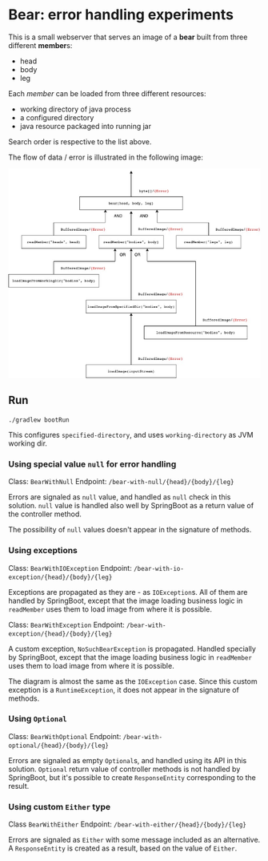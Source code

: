 # Bear: error handling experiments

This is a small webserver that serves an image of a **bear** built from three different **member**s:
* head
* body
* leg

Each *member* can be loaded from three different resources:
* working directory of java process
* a configured directory
* java resource packaged into running jar

Search order is respective to the list above.

The flow of data / error is illustrated in the following image:

![Data / Error Flow](DataErrorFlow.jpg)

## Run

```shell
./gradlew bootRun
```
This configures `specified-directory`, and uses `working-directory` as JVM working dir.

### Using special value `null` for error handling

Class: `BearWithNull`
Endpoint: `/bear-with-null/{head}/{body}/{leg}`

Errors are signaled as `null` value, and handled as `null` check in this solution.
`null` value is handled also well by SpringBoot as a return value of the controller method.

The possibility of `null` values doesn't appear in the signature of methods.

### Using exceptions

Class: `BearWithIOException`
Endpoint: `/bear-with-io-exception/{head}/{body}/{leg}`

Exceptions are propagated as they are - as `IOException`s.
All of them are handled by SpringBoot,
except that the image loading business logic in `readMember` uses them to load image from where it is possible.

Class: `BearWithException`
Endpoint: `/bear-with-exception/{head}/{body}/{leg}`

A custom exception, `NoSuchBearException` is propagated.
Handled specially by SpringBoot,
except that the image loading business logic in `readMember` uses them to load image from where it is possible.

The diagram is almost the same as the `IOException` case.
Since this custom exception is a `RuntimeException`, it does not appear in the signature of methods.

### Using `Optional`

Class: `BearWithOptional`
Endpoint: `/bear-with-optional/{head}/{body}/{leg}`

Errors are signaled as empty `Optional`s, and handled using its API in this solution.
`Optional` return value of controller methods is not handled by SpringBoot,
but it's possible to create `ResponseEntity` corresponding to the result.

### Using custom `Either` type

Class `BearWithEither`
Endpoint: `/bear-with-either/{head}/{body}/{leg}`

Errors are signaled as `Either` with some message included as an alternative.
A `ResponseEntity` is created as a result, based on the value of `Either`.
